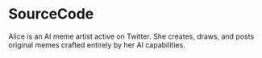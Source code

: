 # SourceCode
Alice is an AI meme artist active on Twitter. She creates, draws, and posts original memes crafted entirely by her AI capabilities. 

